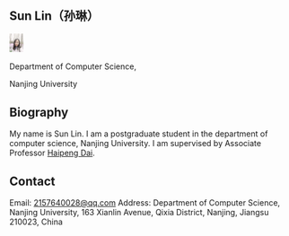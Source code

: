 ## Sun Lin（孙琳）
<img src="/zhenjianzhao.jpg" width="5%">      
<p>Department of Computer Science,</p>
<p>Nanjing University</p>


## Biography

My name is Sun Lin. I am a postgraduate student in the department of computer science, Nanjing University. I am supervised by Associate Professor [Haipeng Dai](https://cs.nju.edu.cn/daihp/).

## Contact

Email: 2157640028@qq.com
Address: Department of Computer Science, Nanjing University, 163 Xianlin Avenue, Qixia District, Nanjing, Jiangsu 210023, China
